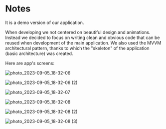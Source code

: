 # Notes

It is a demo version of our application.

When developing we not centered on beautiful design and animations.
Instead we decided to focus on writing clean and obvious code that can be reused when
development of the main application.
We also used the MVVM architectural pattern, thanks to which the "skeleton" of the application (basic architecture)
was created.

Here are app's screens: 

![photo_2023-09-05_18-32-06](https://github.com/Nikos-Group/AdvancedNotes/assets/114339722/8c7bbafd-c2a5-4434-ace2-1bbade973266) 

![photo_2023-09-05_18-32-06 (2)](https://github.com/Nikos-Group/AdvancedNotes/assets/114339722/e641ec44-b6dc-4214-8fee-dd3b086b4b15)

![photo_2023-09-05_18-32-07](https://github.com/Nikos-Group/AdvancedNotes/assets/114339722/85296547-af9c-4d3f-807d-b1b4d54b0594) 

![photo_2023-09-05_18-32-08](https://github.com/Nikos-Group/AdvancedNotes/assets/114339722/6c3a2523-fb8c-47ae-9a59-cd4e16ab9115)

![photo_2023-09-05_18-32-08 (2)](https://github.com/Nikos-Group/AdvancedNotes/assets/114339722/f7d27040-b84f-49e6-98ee-91aba2159687) 

![photo_2023-09-05_18-32-08 (3)](https://github.com/Nikos-Group/AdvancedNotes/assets/114339722/222632f5-b006-4f54-8cd6-bca59f993388)
